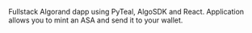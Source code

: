 Fullstack Algorand dapp using PyTeal, AlgoSDK and React. Application allows you to mint an ASA and send it to your wallet.
